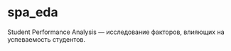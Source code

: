 # spa_eda
Student Performance Analysis — исследование факторов, влияющих на успеваемость студентов.
